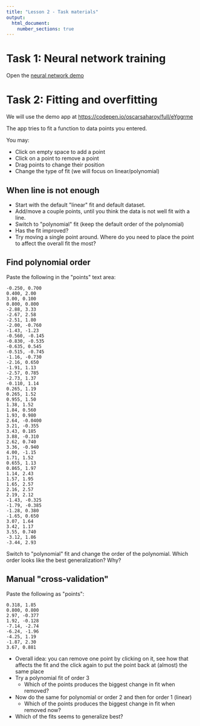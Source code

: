 ```yaml
---
title: "Lesson 2 - Task materials"
output: 
  html_document:
    number_sections: true
---
```



# Task 1: Neural network training

Open the [neural network demo](convnet_demo.html)

# Task 2: Fitting and overfitting

We will use the demo app at https://codepen.io/oscarsaharoy/full/eYggrme

The app tries to fit a function to data points you entered.

You may:

- Click on empty space to add a point
- Click on a point to remove a point
- Drag points to change their position
- Change the type of fit (we will focus on linear/polynomial)


## When line is not enough

- Start with the default "linear" fit and default dataset. 
- Add/move a couple points, until you think the data is not well fit with a line.
- Switch to "polynomial" fit (keep the default order of the polynomial)
- Has the fit improved?
- Try moving a single point around. Where do you need to place the point to affect the overall fit the most?

## Find polynomial order

Paste the following in the "points" text area:

```
-0.250, 0.700
0.400, 2.00
3.00, 0.100
0.800, 0.800
-2.88, 3.33
-2.67, 2.58
-2.51, 1.80
-2.00, -0.760
-1.43, -1.23
-0.560, -0.145
-0.830, -0.535
-0.635, 0.545
-0.515, -0.745
-1.16, -0.730
-2.16, 0.650
-1.91, 1.13
-2.57, 0.785
-2.73, 1.37
-0.110, 1.14
0.265, 1.19
0.265, 1.52
0.955, 1.50
1.38, 1.52
1.84, 0.560
1.93, 0.980
2.64, -0.0400
3.21, -0.355
3.43, 0.185
3.88, -0.310
2.62, 0.740
3.36, -0.940
4.00, -1.15
1.71, 1.52
0.655, 1.13
0.865, 1.97
1.14, 2.43
1.57, 1.95
1.65, 2.57
2.16, 2.57
2.19, 2.12
-1.43, -0.325
-1.79, -0.385
-1.28, 0.380
-1.65, 0.650
3.07, 1.64
3.42, 1.17
3.55, 0.740
-3.12, 1.86
-3.44, 2.93
```

Switch to "polynomial" fit and change the order of the polynomial. Which order looks like the best generalization?
Why?

## Manual "cross-validation"

Paste the following as "points":

```
0.318, 1.85
0.800, 0.800
2.97, -0.377
1.92, -0.128
-7.14, -2.74
-6.24, -1.96
-4.25, 1.19
-1.87, 2.30
3.67, 0.881
```

- Overall idea: you can remove one point by clicking on it, see how that affects the fit and the click again to put the point back at (almost) the same place
- Try a polynomial fit of order 3
  - Which of the points produces the biggest change in fit when removed?
- Now do the same for polynomial or order 2 and then for order 1 (linear)
  - Which of the points produces the biggest change in fit when removed now?
- Which of the fits seems to generalize best?

